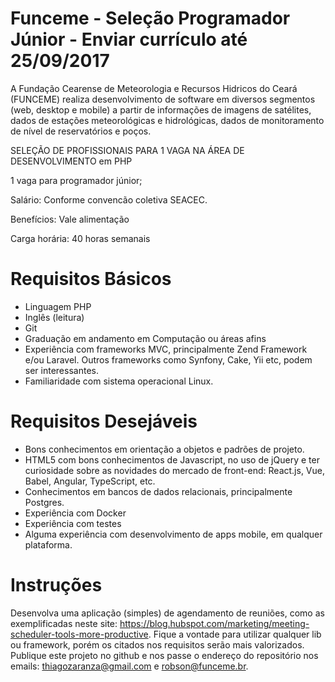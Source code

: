 Funceme - Seleção Programador Júnior - Enviar currículo até 25/09/2017
============

A Fundação Cearense de Meteorologia e Recursos Hidricos do Ceará (FUNCEME) realiza desenvolvimento de software em diversos segmentos (web, desktop e mobile) a partir de informações de imagens de satélites, dados de estações meteorológicas e hidrológicas, dados de monitoramento de nível de reservatórios e poços.

SELEÇÃO DE PROFISSIONAIS PARA 1 VAGA NA ÁREA DE DESENVOLVIMENTO em PHP

1 vaga para programador júnior;

Salário: Conforme convencão coletiva SEACEC.

Benefícios: Vale alimentação

Carga horária: 40 horas semanais

# Requisitos Básicos

* Linguagem PHP
* Inglês (leitura)
* Git
* Graduação em andamento em Computação ou áreas afins
* Experiência com frameworks MVC, principalmente Zend Framework e/ou Laravel. Outros frameworks como Synfony, Cake, Yii etc, podem ser interessantes.
* Familiaridade com sistema operacional Linux.

# Requisitos Desejáveis

* Bons conhecimentos em orientação a objetos e padrões de projeto.
* HTML5 com bons conhecimentos de Javascript, no uso de jQuery e ter curiosidade sobre as novidades do mercado de front-end: React.js, Vue, Babel, Angular, TypeScript, etc.
* Conhecimentos em bancos de dados relacionais, principalmente Postgres.
* Experiência com Docker
* Experiência com testes 
* Alguma experiência com desenvolvimento de apps mobile, em qualquer plataforma.

# Instruções

Desenvolva uma aplicação (simples) de agendamento de reuniões, como as exemplificadas neste site: https://blog.hubspot.com/marketing/meeting-scheduler-tools-more-productive. Fique a vontade para utilizar qualquer lib ou framework, porém os citados nos requisitos serão mais valorizados. Publique este projeto no github e nos passe o endereço do repositório nos emails: thiagozaranza@gmail.com e robson@funceme.br.

